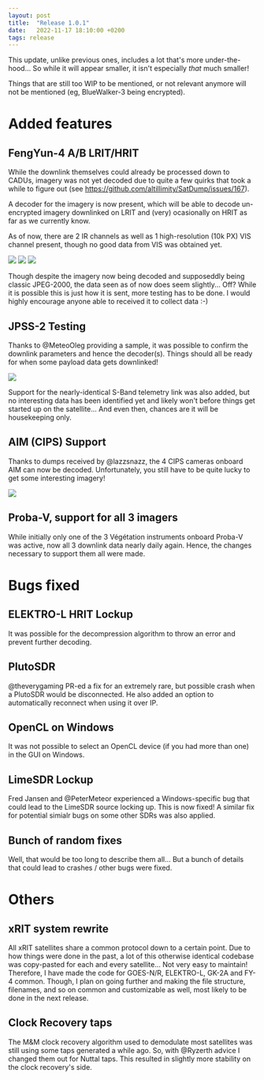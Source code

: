 ```yaml
---
layout: post
title:  "Release 1.0.1"
date:   2022-11-17 18:10:00 +0200
tags: release
---
```


This update, unlike previous ones, includes a lot that's more under-the-hood... So while it will appear smaller, it isn't especially *that* much smaller!   

Things that are still too WIP to be mentioned, or not relevant anymore will not be mentioned (eg, BlueWalker-3 being encrypted).

# Added features

## FengYun-4 A/B LRIT/HRIT

While the downlink themselves could already be processed down to CADUs, imagery was not yet decoded due to quite a few quirks that took a while to figure out (see https://github.com/altillimity/SatDump/issues/167).  

A decoder for the imagery is now present, which will be able to decode un-encrypted imagery downlinked on LRIT and (very) ocasionally on HRIT as far as we currently know.  

As of now, there are 2 IR channels as well as 1 high-resolution (10k PX) VIS channel present, though no good data from VIS was obtained yet.  

![](/assets/release_101/FY4A_9_20220713T161400Z.png)
![](/assets/release_101/FY4A_12_20220713T161400Z.png)
![](/assets/release_101/FY4A_1_20220713T161400Z.png)

Though despite the imagery now being decoded and supposeddly being classic JPEG-2000, the data seen as of now does seem slightly... Off? While it is possible this is just how it is sent, more testing has to be done. I would highly encourage anyone able to received it to collect data :-)

## JPSS-2 Testing

Thanks to @MeteoOleg providing a sample, it was possible to confirm the downlink parameters and hence the decoder(s). Things should all be ready for when some payload data gets downlinked!

![](/assets/release_101/jpss2.png)

Support for the nearly-identical S-Band telemetry link was also added, but no interesting data has been identified yet and likely won't before things get started up on the satellite... And even then, chances are it will be housekeeping only.

## AIM (CIPS) Support

Thanks to dumps received by @lazzsnazz, the 4 CIPS cameras onboard AIM can now be decoded. Unfortunately, you still have to be quite lucky to get some interesting imagery!

![](/assets/release_101/aim1.gif)

## Proba-V, support for all 3 imagers

While initially only one of the 3 Végétation instruments onboard Proba-V was active, now all 3 downlink data nearly daily again. Hence, the changes necessary to support them all were made.

# Bugs fixed

## ELEKTRO-L HRIT Lockup

It was possible for the decompression algorithm to throw an error and prevent further decoding. 

## PlutoSDR

@theverygaming PR-ed a fix for an extremely rare, but possible crash when a PlutoSDR would be disconnected. He also added an option to automatically reconnect when using it over IP.

## OpenCL on Windows

It was not possible to select an OpenCL device (if you had more than one) in the GUI on Windows.

## LimeSDR Lockup

Fred Jansen and @PeterMeteor experienced a Windows-specific bug that could lead to the LimeSDR source locking up. This is now fixed! A similar fix for potential simialr bugs on some other SDRs was also applied.

## Bunch of random fixes

Well, that would be too long to describe them all... But a bunch of details that could lead to crashes / other bugs were fixed.

# Others

## xRIT system rewrite

All xRIT satellites share a common protocol down to a certain point. Due to how things were done in the past, a lot of this otherwise identical codebase was copy-pasted for each and every satellite... Not very easy to maintain!  
Therefore, I have made the code for GOES-N/R, ELEKTRO-L, GK-2A and FY-4 common. Though, I plan on going further and making the file structure, filenames, and so on common and customizable as well, most likely to be done in the next release.

## Clock Recovery taps

The M&M clock recovery algorithm used to demodulate most satellites was still using some taps generated a while ago. So, with @Ryzerth advice I changed them out for Nuttal taps. This resulted in slightly more stability on the clock recovery's side. 